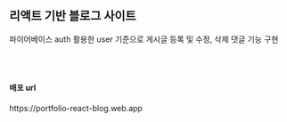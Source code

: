 <h2>리액트 기반 블로그 사이트</h2>
 
<p>파이어베이스 auth 활용한 user 기준으로 게시글 등록 및 수정, 삭제 댓글 기능 구현</p>
<br/>
<br/>

<h4>배포 url</h4> 
<p>https://portfolio-react-blog.web.app</p>
